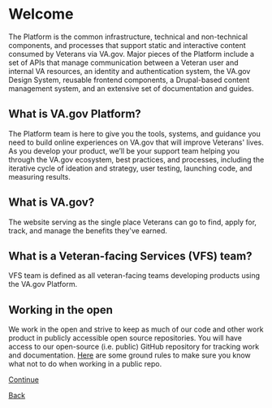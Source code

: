 # Welcome
The Platform is the common infrastructure, technical and non-technical components, and processes that support static and interactive content consumed by Veterans via VA.gov. Major pieces of the Platform include a set of APIs that manage communication between a Veteran user and internal VA resources, an identity and authentication system, the VA.gov Design System, reusable frontend components, a Drupal-based content management system, and an extensive set of documentation and guides.
## What is VA.gov Platform?
The Platform team is here to give you the tools, systems, and guidance you need to build online experiences on VA.gov that will improve Veterans' lives. As you develop your product, we’ll be your support team helping you through the VA.gov ecosystem, best practices, and processes, including the iterative cycle of ideation and strategy, user testing, launching code, and measuring results.
## What is VA.gov?
The website serving as the single place Veterans can go to find, apply for, track, and manage the benefits they've earned.
## What is a Veteran-facing Services (VFS) team?
VFS team is defined as all veteran-facing teams developing products using the VA.gov Platform.
## Working in the open
We work in the open and strive to keep as much of our code and other work product in publicly accessible open source repositories. You will have access to our open-source (i.e. public) GitHub repository for tracking work and documentation. [Here](https://github.com/department-of-veterans-affairs/va.gov-team/blob/master/platform/working-with-vsp/policies-work-norms/sensitive-guidance.md) are some ground rules to make sure you know what not to do when working in a public repo.

[Continue](./3_SUPPORT.md)

[Back](./1_OVERVIEW_VIDEO.md)
